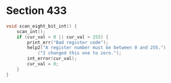 # Section 433

```c << Declare procedures that scan restricted classes of integers >>=
void scan_eight_bit_int() {
    scan_int();
    if (cur_val < 0 || cur_val > 255) {
        print_err("Bad register code");        
        help2("A register number must be between 0 and 255.")
            ("I changed this one to zero.");
        int_error(cur_val);
        cur_val = 0;
    }
}
```
